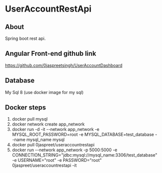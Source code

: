 # UserAccountRestApi

## About

Spring boot rest api. <br>

## Angular Front-end github link

https://github.com/0jaspreetsingh/UserAccountDashboard

## Database

My Sql 8 (use docker image for my sql)

## Docker steps

1. docker pull mysql <br>
2. docker network create app_network <br>
3. docker run -d -it --network app_network -e MYSQL_ROOT_PASSWORD=root -e MYSQL_DATABASE=test_database --name mysql_name mysql <br>
4. docker pull 0jaspreet/useraccountrestapi <br>
5. docker run --network app_network -p 5000:5000 -e CONNECTION_STRING="jdbc:mysql://mysql_name:3306/test_database" -e USERNAME="root" -e PASSWORD="root" 0jaspreet/useraccountrestapi -it 


